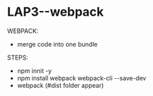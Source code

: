 # LAP3--webpack
WEBPACK:
- merge code into one bundle

STEPS:
- npm innit -y
- npm install webpack webpack-cli --save-dev
- webpack (#dist folder appear)
